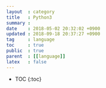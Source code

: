 ```yaml
---
layout  : category
title   : Python3
summary : 
date    : 2018-05-02 20:32:02 +0900
updated : 2018-09-18 20:37:27 +0900
tag     : language
toc     : true
public  : true
parent  : [[language]]
latex   : false
---
```

* TOC
{:toc}
